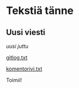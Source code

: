 Tekstiä tänne
=============

Uusi viesti
----------
*uusi juttu*

[gitlog.txt](laskarit/viikko1/gitlog.txt)

[komentorivi.txt](laskarit/viikko1/komentorivi.txt)

Toimii!
